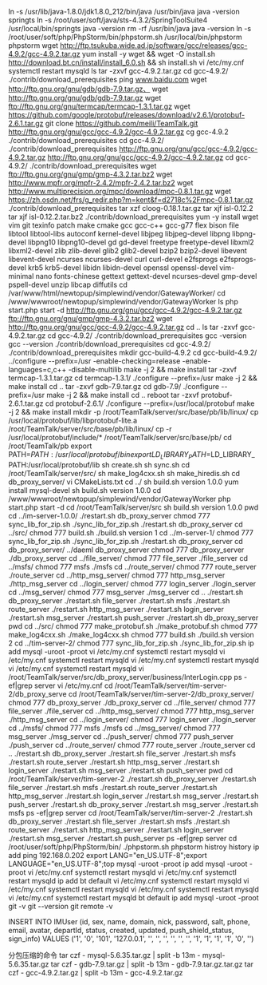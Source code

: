  ln -s /usr/lib/java-1.8.0/jdk1.8.0_212/bin/java /usr/bin/java
java -version
springts
ln -s /root/user/soft/java/sts-4.3.2/SpringToolSuite4 /usr/local/bin/springts
java -version
rm -rf /usr/bin/java
java -version
ln -s /root/user/soft/php/PhpStorm/bin/phpstorm.sh  /usr/local/bin/phpstorm
phpstorm
wget http://ftp.tsukuba.wide.ad.jp/software/gcc/releases/gcc-4.9.2/gcc-4.9.2.tar.gz
yum install -y wget && wget -O install.sh http://download.bt.cn/install/install_6.0.sh && sh install.sh
vi /etc/my.cnf
systemctl restart mysqld
ls
tar -zxvf gcc-4.9.2.tar.gz 
cd gcc-4.9.2/
./contrib/download_prerequisites
ping www.baidu.com
wget http://ftp.gnu.org/gnu/gdb/gdb-7.9.tar.gz、
wget http://ftp.gnu.org/gnu/gdb/gdb-7.9.tar.gz
wget ftp://ftp.gnu.org/gnu/termcap/termcap-1.3.1.tar.gz
wget https://github.com/google/protobuf/releases/download/v2.6.1/protobuf-2.6.1.tar.gz
git clone https://github.com/meili/TeamTalk.git
http://ftp.gnu.org/gnu/gcc/gcc-4.9.2/gcc-4.9.2.tar.gz
cg gcc-4.9.2
./contrib/download_prerequisites
cd gcc-4.9.2/
./contrib/download_prerequisites
 http://ftp.gnu.org/gnu/gcc/gcc-4.9.2/gcc-4.9.2.tar.gz
http://ftp.gnu.org/gnu/gcc/gcc-4.9.2/gcc-4.9.2.tar.gz
cd gcc-4.9.2/
./contrib/download_prerequisites
wget ftp://ftp.gnu.org/gnu/gmp/gmp-4.3.2.tar.bz2
wget http://www.mpfr.org/mpfr-2.4.2/mpfr-2.4.2.tar.bz2
wget http://www.multiprecision.org/mpc/download/mpc-0.8.1.tar.gz
wget https://zh.osdn.net/frs/g_redir.php?m=kent&f=d2718c%2Fmpc-0.8.1.tar.gz
./contrib/download_prerequisites
tar xzf cloog-0.18.1.tar.gz 
tar xjf isl-0.12.2
tar xjf isl-0.12.2.tar.bz2 
./contrib/download_prerequisites
yum -y install wget vim git texinfo patch make cmake gcc gcc-c++ gcc-g77 flex bison file libtool libtool-libs autoconf kernel-devel libjpeg libjpeg-devel libpng libpng-devel libpng10 libpng10-devel gd gd-devel freetype freetype-devel libxml2 libxml2-devel zlib zlib-devel glib2 glib2-devel bzip2 bzip2-devel libevent libevent-devel ncurses ncurses-devel curl curl-devel e2fsprogs e2fsprogs-devel krb5 krb5-devel libidn libidn-devel openssl openssl-devel vim-minimal nano fonts-chinese gettext gettext-devel ncurses-devel gmp-devel pspell-devel unzip libcap diffutils
cd /var/www/html/newtopup/simplewind/vendor/GatewayWorker/
cd /www/wwwroot/newtopup/simplewind/vendor/GatewayWorker
ls
php start.php start -d
 http://ftp.gnu.org/gnu/gcc/gcc-4.9.2/gcc-4.9.2.tar.gz
ftp://ftp.gnu.org/gnu/gmp/gmp-4.3.2.tar.bz2
wget http://ftp.gnu.org/gnu/gcc/gcc-4.9.2/gcc-4.9.2.tar.gz
cd ..
ls
tar -zxvf gcc-4.9.2.tar.gz 
cd gcc-4.9.2/
./contrib/download_prerequisites
gcc -version
gcc --version
./contrib/download_prerequisites
cd gcc-4.9.2/
./contrib/download_prerequisites
mkdir gcc-build-4.9.2
cd gcc-build-4.9.2/
../configure --prefix=/usr -enable-checking=release -enable-languages=c,c++ -disable-multilib
make -j 2 && make install
tar -zxvf termcap-1.3.1.tar.gz 
cd termcap-1.3.1/
./configure --prefix=/usr
make -j 2 && make install
cd ..
tar -zxvf gdb-7.9.tar.gz 
cd gdb-7.9/
./configure --prefix=/usr
make -j 2 && make install
cd ..
reboot
tar -zxvf protobuf-2.6.1.tar.gz 
cd protobuf-2.6.1/
./configure --prefix=/usr/local/protobuf
make -j 2 && make install
mkdir -p /root/TeamTalk/server/src/base/pb/lib/linux/
cp /usr/local/protobuf/lib/libprotobuf-lite.a /root/TeamTalk/server/src/base/pb/lib/linux/
cp  -r /usr/local/protobuf/include/* /root/TeamTalk/server/src/base/pb/
cd /root/TeamTalk/pb
export PATH=$PATH:/usr/local/protobuf/bin
export LD_LIBRARY_PATH=$LD_LIBRARY_PATH:/usr/local/protobuf/lib
sh create.sh 
sh sync.sh 
cd /root/TeamTalk/server/src/
sh make_log4cxx.sh 
sh make_hiredis.sh 
cd db_proxy_server/
vi CMakeLists.txt 
cd ../
sh build.sh version 1.0.0
 yum install mysql-devel
sh build.sh version 1.0.0
cd /www/wwwroot/newtopup/simplewind/vendor/GatewayWorker
php start.php start -d
cd /root/TeamTalk/server/src
sh build.sh version 1.0.0
pwd
cd ../im-server-1.0.0/
./restart.sh  db_proxy_server
chmod 777 sync_lib_for_zip.sh 
./sync_lib_for_zip.sh 
./restart.sh  db_proxy_server
cd ../src/
chmod 777 build.sh 
./build.sh version 1
cd ../m-server-1/
chmod 777 sync_lib_for_zip.sh 
./sync_lib_for_zip.sh 
./restart.sh db_proxy_server
cd db_proxy_server/
../daeml db_proxy_server 
chmod 777 db_proxy_server 
./db_proxy_server 
cd ../file_server/
chmod 777 file_server 
./file_server 
cd ../msfs/
chmod 777 msfs
./msfs 
cd ../route_server/
chmod 777 route_server 
./route_server 
cd ../http_msg_server/
chmod 777 http_msg_server 
./http_msg_server 
cd ../login_server/
chmod 777 login_server 
./login_server 
cd ../msg_server/
chmod 777 msg_server 
./msg_server 
cd ..
./restart.sh db_proxy_server
./restart.sh file_server
./restart.sh msfs
./restart.sh route_server
./restart.sh http_msg_server
./restart.sh login_server
./restart.sh msg_server
./restart.sh push_server
./restart.sh db_proxy_server
pwd
cd ../src/
chmod 777 make_protobuf.sh 
./make_protobuf.sh 
chmod 777 make_log4cxx.sh 
./make_log4cxx.sh 
chmod 777 build.sh 
./build.sh  version 2
cd ../tim-server-2/
chmod 777 sync_lib_for_zip.sh 
./sync_lib_for_zip.sh 
ip add
mysql -uroot -proot
vi /etc/my.cnf
systemctl restart mysqld
vi /etc/my.cnf
systemctl restart mysqld
vi /etc/my.cnf
systemctl restart mysqld
vi /etc/my.cnf
systemctl restart mysqld
vi /root/TeamTalk/server/src/db_proxy_server/business/InterLogin.cpp
ps -ef|grep server
vi /etc/my.cnf
cd /root/TeamTalk/server/tim-server-2/db_proxy_serve
cd /root/TeamTalk/server/tim-server-2/db_proxy_server/
chmod 777 db_proxy_server 
./db_proxy_server 
cd ../file_server/
chmod 777 file_server 
./file_server 
cd ../http_msg_server/
chmod 777 http_msg_server 
./http_msg_server 
cd ../login_server/
chmod 777 login_server 
./login_server 
cd ../msfs/
chmod 777 msfs
./msfs 
cd ../msg_server/
chmod 777 msg_server 
./msg_server 
cd ../push_server/
chmod 777 push_server 
./push_server 
cd ../route_server/
chmod 777 route_server 
./route_server 
cd ..
./restart.sh db_proxy_server
./restart.sh file_server
./restart.sh msfs
./restart.sh route_server
./restart.sh http_msg_server
./restart.sh login_server
./restart.sh msg_server
./restart.sh push_server
pwd
cd /root/TeamTalk/server/tim-server-2
./restart.sh db_proxy_server
./restart.sh file_server
./restart.sh msfs
./restart.sh route_server
./restart.sh http_msg_server
./restart.sh login_server
./restart.sh msg_server
./restart.sh push_server
./restart.sh db_proxy_server
./restart.sh msg_server
./restart.sh msfs
ps -ef|grep server
cd /root/TeamTalk/server/tim-server-2
./restart.sh db_proxy_server
./restart.sh file_server
./restart.sh msfs
./restart.sh route_server
./restart.sh http_msg_server
./restart.sh login_server
./restart.sh msg_server
./restart.sh push_server
ps -ef|grep server
cd /root/user/soft/php/PhpStorm/bin/
./phpstorm.sh 
phpstorm
histroy
history
ip add
ping 192.168.0.202
export LANG="en_US.UTF-8";export LANGUAGE="en_US.UTF-8";top
mysql -uroot -proot
ip add
mysql -uroot -proot
vi /etc/my.cnf
systemctl restart mysqld
vi /etc/my.cnf
systemctl restart mysqld
ip add
bt default
vi /etc/my.cnf
systemctl restart mysqld
vi /etc/my.cnf
systemctl restart mysqld
vi /etc/my.cnf
systemctl restart mysqld
vi /etc/my.cnf
systemctl restart mysqld
bt default
ip add
mysql -uroot -proot
git -v
git --version
git remote -v


INSERT INTO IMUser (id, sex, name, domain, nick, password, salt, phone, email, avatar, departId, status, created, updated, push_shield_status, sign_info) VALUES ('1', '0', '101', '127.0.0.1', '', '', '', '', '', '', '1', '1', '1', '1', '0', '')

分包压缩的命令
tar czf - mysql-5.6.35.tar.gz | split -b 13m - mysql-5.6.35.tar.gz
tar czf - gdb-7.9.tar.gz | split -b 13m - gdb-7.9.tar.gz.tar.gz
tar czf - gcc-4.9.2.tar.gz | split -b 13m - gcc-4.9.2.tar.gz



